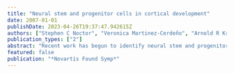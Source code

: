 ```yaml
---
title: "Neural stem and progenitor cells in cortical development"
date: 2007-01-01
publishDate: 2023-04-26T19:37:47.942615Z
authors: ["Stephen C Noctor", "Veronica Martinez-Cerdeño", "Arnold R Kriegstein"]
publication_types: ["2"]
abstract: "Recent work has begun to identify neural stem and progenitor cells in the embryonic and adult brain, and is unravelling the mechanisms whereby new nerve cells are created and delivered to their correct locations. Radial glial (RG) cells, which are present in the developing mammalian brain, have been proposed to be neural stem cells because they produce multiple cell types. Furthermore, time-lapse imaging demonstrates that RG cells undergo asymmetric self-renewing divisions to produce immature neurons that migrate along their parent radial fibre to reach the developing cerebral cortex. RG cells also produce intermediate progenitor (IP) cells that undergo symmetric division in the subventricular zone of the embryonic cortex to produce pairs of neurons. The symmetric IP divisions increase cell number within the same cortical layer. This two-step process of neurogenesis suggests new mechanisms for the generation of cell diversity and cell number in the developing cortex and supports a model similar to that proposed for the development of the fruit fly CNS. In this model, a temporal sequence of gene expression changes in asymmetrically dividing self-renewed RG cells could lead to the differential inheritance of cell identity genes in cortical cells generated at different cell cycles."
featured: false
publication: "*Novartis Found Symp*"
---
```


